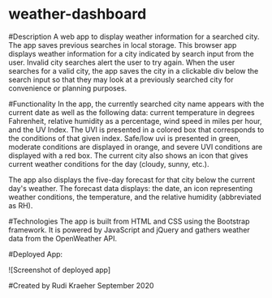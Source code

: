 # weather-dashboard

#Description
A web app to display weather information for a searched city. The app saves previous searches in local storage. 
This browser app displays weather information for a city indicated by search input from the user. Invalid city 
searches alert the user to try again. When the user searches for a valid city, the app saves the city in a clickable
div below the search input so that they may look at a previously searched city for convenience or planning purposes. 

#Functionality
In the app, the currently searched city
name appears with the current date as well as the following data: current temperature in degrees Fahrenheit, 
relative humidity as a percentage, wind speed in miles per hour, and the UV Index. The UVI is presented in a colored
box that corresponds to the conditions of that given index. Safe/low uvi is presented in green, moderate conditions
are displayed in orange, and severe UVI conditions are displayed with a red box. The current city also shows an 
icon that gives current weather conditions for the day (cloudy, sunny, etc.).

The app also displays the five-day forecast for that city below the current day's weather. The forecast data displays:
the date, an icon representing weather conditions, the temperature, and the relative humidity (abbreviated as RH).

#Technologies
The app is built from HTML and CSS using the Bootstrap framework. It is powered by JavaScript and jQuery and gathers
weather data from the OpenWeather API. 

#Deployed App:

![Screenshot of deployed app]

#Created by
Rudi Kraeher
September 2020


